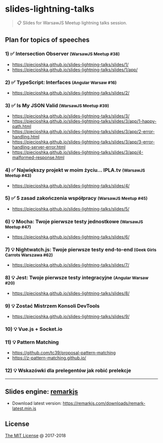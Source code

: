 # slides-lightning-talks

> :clipboard: Slides for WarsawJS Meetup lightning talks session.

## Plan for topics of speeches

### 1) :white_check_mark: Intersection Observer <small>(WarsawJS Meetup #38)</small>

* https://piecioshka.github.io/slides-lightning-talks/slides/1/
* https://piecioshka.github.io/slides-lightning-talks/slides/1/app/

### 2) :white_check_mark: TypeScript: Interfaces <small>(Angular Warsaw #16)</small>

* https://piecioshka.github.io/slides-lightning-talks/slides/2/

### 3) :white_check_mark: Is My JSON Valid <small>(WarsawJS Meetup #39)</small>

* https://piecioshka.github.io/slides-lightning-talks/slides/3/
* https://piecioshka.github.io/slides-lightning-talks/slides/3/app/1-happy-path.html
* https://piecioshka.github.io/slides-lightning-talks/slides/3/app/2-error-handling.html
* https://piecioshka.github.io/slides-lightning-talks/slides/3/app/3-error-handling-server-error.html
* https://piecioshka.github.io/slides-lightning-talks/slides/3/app/4-malformed-response.html

### 4) :white_check_mark: Największy projekt w moim życiu... IPLA.tv <small>(WarsawJS Meetup #43)</small>

* https://piecioshka.github.io/slides-lightning-talks/slides/4/

### 5) :white_check_mark: 5 zasad zakończenia współpracy <small>(WarsawJS Meetup #45)</small>

* https://piecioshka.github.io/slides-lightning-talks/slides/5/

### 6) :bulb: Mocha: Twoje pierwsze testy jednostkowe <small>(WarsawJS Meetup #47)</small>

* https://piecioshka.github.io/slides-lightning-talks/slides/6/

### 7) :bulb: Nightwatch.js: Twoje pierwsze testy end-to-end <small>(Geek Girls Carrots Warszawa #62)</small>

* https://piecioshka.github.io/slides-lightning-talks/slides/7/

### 8) :bulb: Jest: Twoje pierwsze testy integracyjne <small>(Angular Warsaw #20)</small>

* https://piecioshka.github.io/slides-lightning-talks/slides/8/

### 9) :bulb: Zostać Mistrzem Konsoli DevTools

* https://piecioshka.github.io/slides-lightning-talks/slides/9/

### 10) :bulb: Vue.js + Socket.io

### 11) :bulb: Pattern Matching

* https://github.com/tc39/proposal-pattern-matching
* https://z-pattern-matching.github.io/

### 12) :bulb: Wskazówki dla prelegentów jak robić prelekcje

---

## Slides engine: [remarkjs](http://remarkjs.com)

* Download latest version: https://remarkjs.com/downloads/remark-latest.min.js

## License

[The MIT License](http://piecioshka.mit-license.org) @ 2017-2018
